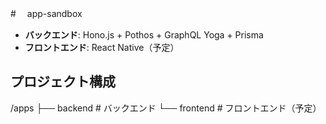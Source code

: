 #　 app-sandbox

- **バックエンド**: Hono.js + Pothos + GraphQL Yoga + Prisma
- **フロントエンド**: React Native（予定）

## プロジェクト構成

/apps
├── backend # バックエンド
└── frontend # フロントエンド（予定）
